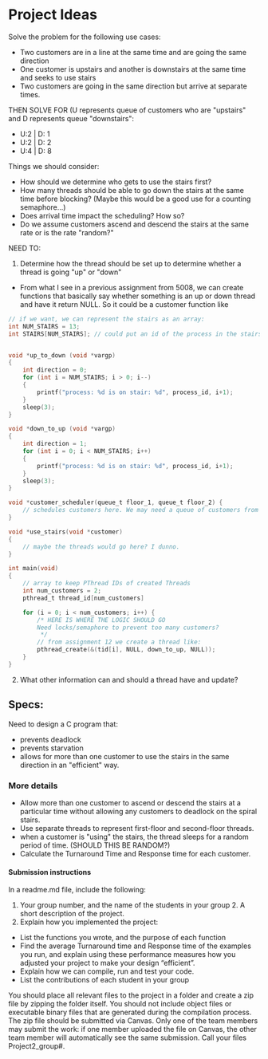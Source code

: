 # Project Ideas

Solve the problem for the following use cases:

- Two customers are in a line at the same time and are going the same direction
- One customer is upstairs and another is downstairs at the same time and seeks to use stairs
- Two customers are going in the same direction but arrive at separate times. 

THEN SOLVE FOR (U represents queue of customers who are "upstairs" and D represents queue "downstairs":
- U:2 | D: 1
- U:2 | D: 2
- U:4 | D: 8

Things we should consider:
- How should we determine who gets to use the stairs first?
- How many threads should be able to go down the stairs at the same time before blocking? (Maybe this would be a good use for a counting semaphore...)
- Does arrival time impact the scheduling? How so?
- Do we assume customers ascend and descend the stairs at the same rate or is the rate "random?"

NEED TO:
1. Determine how the thread should be set up to determine whether a thread is going "up" or "down"
- From what I see in a previous assignment from 5008, we can create functions that basically say whether something is an up or down thread and have it return NULL. So it could be a customer function like 

```c
// if we want, we can represent the stairs as an array:
int NUM_STAIRS = 13;
int STAIRS[NUM_STAIRS]; // could put an id of the process in the stairs? or does this over-complicate things?


void *up_to_down (void *vargp)
{
    int direction = 0;
    for (int i = NUM_STAIRS; i > 0; i--)
    {
        printf("process: %d is on stair: %d", process_id, i+1);
    }
    sleep(3);
}

void *down_to_up (void *vargp)
{
    int direction = 1;
    for (int i = 0; i < NUM_STAIRS; i++)
    {
        printf("process: %d is on stair: %d", process_id, i+1);
    }
    sleep(3);
}

void *customer_scheduler(queue_t floor_1, queue_t floor_2) {
    // schedules customers here. We may need a queue of customers from each floor.
}

void *use_stairs(void *customer)
{
    // maybe the threads would go here? I dunno.
}

int main(void)
{
    // array to keep PThread IDs of created Threads
    int num_customers = 2;
    pthread_t thread_id[num_customers]

    for (i = 0; i < num_customers; i++) {
        /* HERE IS WHERE THE LOGIC SHOULD GO
        Need locks/semaphore to prevent too many customers?
         */
        // from assignment 12 we create a thread like:
        pthread_create(&(tid[i], NULL, down_to_up, NULL));
    }
}


```


2. What other information can and should a thread have and update?


## Specs:
Need to design a C program that:

- prevents deadlock
- prevents starvation
- allows for more than one customer to use the stairs in the same direction in an "efficient" way.

### More details
- Allow more than one customer to ascend or descend the stairs at a particular time without allowing any customers to deadlock on the spiral stairs.
- Use separate threads to represent first-floor and second-floor threads.
- when a customer is "using" the stairs, the thread sleeps for a random period of time. (SHOULD THIS BE RANDOM?)
- Calculate the Turnaround Time and Response time for each customer.

#### Submission instructions
In a readme.md file, include the following:
1. Your group number, and the name of the students in your group 2. A short description of the project.
3. Explain how you implemented the project:
- List the functions you wrote, and the purpose of each function
- Find the average Turnaround time and Response time of the examples you run, and explain using these performance measures how you adjusted your project to make your design “efficient”.
- Explain how we can compile, run and test your code.
- List the contributions of each student in your group

You should place all relevant files to the project in a folder and create a zip file by zipping the folder itself. You should not include object files or executable binary files that are generated during the compilation process. The zip file should be submitted via Canvas. Only one of the team members may submit the work: if one member uploaded the file on Canvas, the other team member will automatically see the same submission. Call your files Project2_group#.